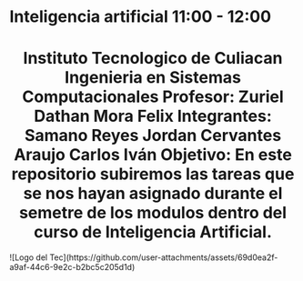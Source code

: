 # Inteligencia artificial 11:00 - 12:00
<h1 align="center"> 
Instituto Tecnologico de Culiacan
Ingenieria en Sistemas Computacionales
Profesor: Zuriel Dathan Mora Felix
Integrantes:
  Samano Reyes Jordan
  Cervantes Araujo Carlos Iván
Objetivo:
  En este repositorio subiremos las tareas que se nos hayan asignado durante el semetre de los modulos
  dentro del curso de Inteligencia Artificial.
</h1>
![Logo del Tec](https://github.com/user-attachments/assets/69d0ea2f-a9af-44c6-9e2c-b2bc5c205d1d)
